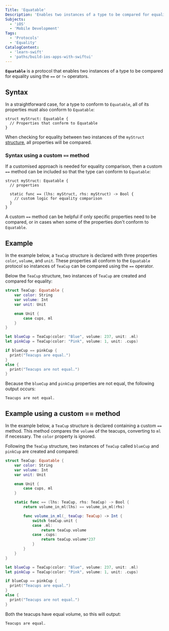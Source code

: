 ```yaml
---
Title: 'Equatable'
Description: 'Enables two instances of a type to be compared for equality.'
Subjects:
  - 'iOS'
  - 'Mobile Development'
Tags:
  - 'Protocols'
  - 'Equality'
CatalogContent:
  - 'learn-swift'
  - 'paths/build-ios-apps-with-swiftui'
---
```


**`Equatable`** is a protocol that enables two instances of a type to be compared for equality using the `==` or `!=` operators.

## Syntax

In a straightforward case, for a type to conform to `Equatable`, all of its properties must also conform to `Equatable`:

```pseudo
struct myStruct: Equatable {
  // Properties that conform to Equatable
}
```

When checking for equality between two instances of the `myStruct` [structure](https://www.codecademy.com/resources/docs/swift/structures), all properties will be compared.

### Syntax using a custom `==` method

If a customised approach is needed for equality comparison, then a custom `==` method can be included so that the type can conform to `Equatable`:

```pseudo
struct myStruct: Equatable {
  // properties

  static func == (lhs: myStruct, rhs: myStruct) -> Bool {
    // custom logic for equality comparison
  }
}
```

A custom `==` method can be helpful if only specific properties need to be compared, or in cases when some of the properties don't conform to `Equatable`.

## Example

In the example below, a `TeaCup` structure is declared with three properties `color`, `volume`, and `unit`. These properties all conform to the `Equatable` protocol so instances of `TeaCup` can be compared using the `==` operator.

Below the `TeaCup` structure, two instances of `TeaCup` are created and compared for equality:

```swift
struct TeaCup: Equatable {
    var color: String
    var volume: Int
    var unit: Unit

    enum Unit {
        case cups, ml
    }
}

let blueCup = TeaCup(color: "Blue", volume: 237, unit: .ml)
let pinkCup = TeaCup(color: "Pink", volume: 1, unit: .cups)

if blueCup == pinkCup {
  print("Teacups are equal.")
}
else {
  print("Teacups are not equal.")
}
```

Because the `blueCup` and `pinkCup` properties are not equal, the following output occurs:

```shell
Teacups are not equal.
```

## Example using a custom == method

In the example below, a `TeaCup` structure is declared containing a custom `==` method. This method compares the `volume` of the teacups, converting to `ml` if necessary. The `color` property is ignored.

Following the `TeaCup` structure, two instances of `TeaCup` called `blueCup` and `pinkCup` are created and compared:

```swift
struct TeaCup: Equatable {
    var color: String
    var volume: Int
    var unit: Unit

    enum Unit {
        case cups, ml
    }

    static func == (lhs: TeaCup, rhs: TeaCup) -> Bool {
        return volume_in_ml(lhs) == volume_in_ml(rhs)

        func volume_in_ml(_ teaCup: TeaCup) -> Int {
            switch teaCup.unit {
            case .ml:
                return teaCup.volume
            case .cups:
                return teaCup.volume*237
            }
        }
    }
}

let blueCup = TeaCup(color: "Blue", volume: 237, unit: .ml)
let pinkCup = TeaCup(color: "Pink", volume: 1, unit: .cups)

if blueCup == pinkCup {
  print("Teacups are equal.")
}
else {
  print("Teacups are not equal.")
}
```

Both the teacups have equal volume, so this will output:

```shell
Teacups are equal.
```

